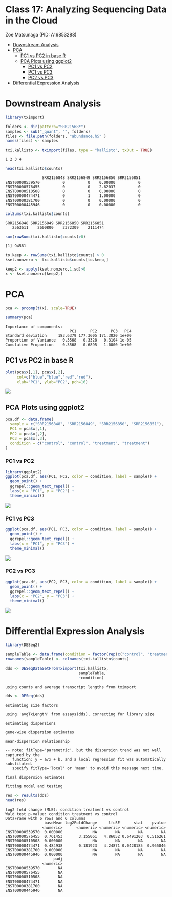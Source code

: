 # Class 17: Analyzing Sequencing Data in the Cloud
Zoe Matsunaga (PID: A16853288)

- [Downstream Analysis](#downstream-analysis)
- [PCA](#pca)
  - [PC1 vs PC2 in base R](#pc1-vs-pc2-in-base-r)
  - [PCA Plots using ggplot2](#pca-plots-using-ggplot2)
    - [PC1 vs PC2](#pc1-vs-pc2)
    - [PC1 vs PC3](#pc1-vs-pc3)
    - [PC2 vs PC3](#pc2-vs-pc3)
- [Differential Expression Analysis](#differential-expression-analysis)

# Downstream Analysis

``` r
library(tximport)

folders <- dir(pattern="SRR21568*")
samples <- sub("_quant", "", folders)
files <- file.path(folders, "abundance.h5" )
names(files) <- samples

txi.kallisto <- tximport(files, type = "kallisto", txOut = TRUE)
```

    1 2 3 4 

``` r
head(txi.kallisto$counts)
```

                    SRR2156848 SRR2156849 SRR2156850 SRR2156851
    ENST00000539570          0          0    0.00000          0
    ENST00000576455          0          0    2.62037          0
    ENST00000510508          0          0    0.00000          0
    ENST00000474471          0          1    1.00000          0
    ENST00000381700          0          0    0.00000          0
    ENST00000445946          0          0    0.00000          0

``` r
colSums(txi.kallisto$counts)
```

    SRR2156848 SRR2156849 SRR2156850 SRR2156851 
       2563611    2600800    2372309    2111474 

``` r
sum(rowSums(txi.kallisto$counts)>0)
```

    [1] 94561

``` r
to.keep <- rowSums(txi.kallisto$counts) > 0
kset.nonzero <- txi.kallisto$counts[to.keep,]
```

``` r
keep2 <- apply(kset.nonzero,1,sd)>0
x <- kset.nonzero[keep2,]
```

# PCA

``` r
pca <- prcomp(t(x), scale=TRUE)
```

``` r
summary(pca)
```

    Importance of components:
                                PC1      PC2      PC3   PC4
    Standard deviation     183.6379 177.3605 171.3020 1e+00
    Proportion of Variance   0.3568   0.3328   0.3104 1e-05
    Cumulative Proportion    0.3568   0.6895   1.0000 1e+00

## PC1 vs PC2 in base R

``` r
plot(pca$x[,1], pca$x[,2],
     col=c("blue","blue","red","red"),
     xlab="PC1", ylab="PC2", pch=16)
```

![](BIMM-143-Class-17_files/figure-commonmark/unnamed-chunk-9-1.png)

## PCA Plots using ggplot2

``` r
pca.df <- data.frame(
  sample = c("SRR2156848", "SRR2156849", "SRR2156850", "SRR2156851"),
  PC1 = pca$x[,1],
  PC2 = pca$x[,2],
  PC3 = pca$x[,3],
  condition = c("control", "control", "treatment", "treatment")
)
```

### PC1 vs PC2

``` r
library(ggplot2)
ggplot(pca.df, aes(PC1, PC2, color = condition, label = sample)) +
  geom_point() +
  ggrepel::geom_text_repel() +
  labs(x = "PC1", y = "PC2") +
  theme_minimal()
```

![](BIMM-143-Class-17_files/figure-commonmark/unnamed-chunk-11-1.png)

### PC1 vs PC3

``` r
ggplot(pca.df, aes(PC1, PC3, color = condition, label = sample)) +
  geom_point() +
  ggrepel::geom_text_repel() +
  labs(x = "PC1", y = "PC3") +
  theme_minimal()
```

![](BIMM-143-Class-17_files/figure-commonmark/unnamed-chunk-12-1.png)

### PC2 vs PC3

``` r
ggplot(pca.df, aes(PC2, PC3, color = condition, label = sample)) +
  geom_point() +
  ggrepel::geom_text_repel() +
  labs(x = "PC2", y = "PC3") +
  theme_minimal()
```

![](BIMM-143-Class-17_files/figure-commonmark/unnamed-chunk-13-1.png)

# Differential Expression Analysis

``` r
library(DESeq2)
```

``` r
sampleTable <- data.frame(condition = factor(rep(c("control", "treatment"), each = 2)))
rownames(sampleTable) <- colnames(txi.kallisto$counts)
```

``` r
dds <- DESeqDataSetFromTximport(txi.kallisto,
                                sampleTable, 
                                ~condition)
```

    using counts and average transcript lengths from tximport

``` r
dds <- DESeq(dds)
```

    estimating size factors

    using 'avgTxLength' from assays(dds), correcting for library size

    estimating dispersions

    gene-wise dispersion estimates

    mean-dispersion relationship

    -- note: fitType='parametric', but the dispersion trend was not well captured by the
       function: y = a/x + b, and a local regression fit was automatically substituted.
       specify fitType='local' or 'mean' to avoid this message next time.

    final dispersion estimates

    fitting model and testing

``` r
res <- results(dds)
head(res)
```

    log2 fold change (MLE): condition treatment vs control 
    Wald test p-value: condition treatment vs control 
    DataFrame with 6 rows and 6 columns
                     baseMean log2FoldChange     lfcSE      stat    pvalue
                    <numeric>      <numeric> <numeric> <numeric> <numeric>
    ENST00000539570  0.000000             NA        NA        NA        NA
    ENST00000576455  0.761453       3.155061   4.86052 0.6491203  0.516261
    ENST00000510508  0.000000             NA        NA        NA        NA
    ENST00000474471  0.484938       0.181923   4.24871 0.0428185  0.965846
    ENST00000381700  0.000000             NA        NA        NA        NA
    ENST00000445946  0.000000             NA        NA        NA        NA
                         padj
                    <numeric>
    ENST00000539570        NA
    ENST00000576455        NA
    ENST00000510508        NA
    ENST00000474471        NA
    ENST00000381700        NA
    ENST00000445946        NA
